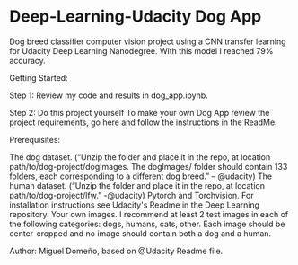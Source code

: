 # Deep-Learning-Udacity Dog App

Dog breed classifier computer vision project using a CNN transfer learning for Udacity Deep Learning Nanodegree. 
With this model I reached 79% accuracy.

Getting Started:

Step 1: Review my code and results in dog_app.ipynb.

Step 2: Do this project yourself
To make your own Dog App review the project requirements, go here and follow the instructions in the ReadMe.

Prerequisites:

The dog dataset. (“Unzip the folder and place it in the repo, at location path/to/dog-project/dogImages. The dogImages/ folder should contain 133 folders, each corresponding to a different dog breed.” – @udacity)
The human dataset. (“Unzip the folder and place it in the repo, at location path/to/dog-project/lfw.” -@udacity)
Pytorch and Torchvision. For installation instructions see Udacity's Readme in the Deep Learning repository.
Your own images. I recommend at least 2 test images in each of the following categories: dogs, humans, cats, other. Each image should be center-cropped and no image should contain both a dog and a human.

Author: Miguel Domeño, based on @Udacity Readme file.
